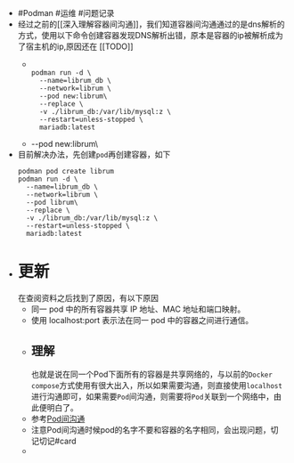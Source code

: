 - #Podman #运维 #问题记录
- 经过之前的[[深入理解容器间沟通]]，我们知道容器间沟通通过的是dns解析的方式，使用以下命令创建容器发现DNS解析出错，原本是容器的ip被解析成为了宿主机的ip,原因还在 [[TODO]]
	- ```shell
	  
	  podman run -d \
	    --name=librum_db \
	    --network=librum \
	    --pod new:librum\
	    --replace \
	    -v ./librum_db:/var/lib/mysql:z \
	    --restart=unless-stopped \
	    mariadb:latest
	  ```
	- --pod new:librum\
- 目前解决办法，先创建`pod`再创建容器，如下
  ```shell
  podman pod create librum
  podman run -d \
    --name=librum_db \
    --network=librum \
    --pod librum\
    --replace \
    -v ./librum_db:/var/lib/mysql:z \
    --restart=unless-stopped \
    mariadb:latest
  ```
- # 更新
  在查阅资料之后找到了原因，有以下原因
	- 同一 pod 中的所有容器共享 IP 地址、MAC 地址和端口映射。
	- 使用 localhost:port 表示法在同一 pod 中的容器之间进行通信。
	- ## 理解
	  也就是说在同一个Pod下面所有的容器是共享网络的，与以前的`Docker compose`方式使用有很大出入，所以如果需要沟通，则直接使用`localhost`进行沟通即可，如果需要`Pod`间沟通，则需要将`Pod`关联到一个网络中，由此便明白了。
	- 参考[Pod间沟通](https://access.redhat.com/documentation/zh-cn/red_hat_enterprise_linux/9/html/building_running_and_managing_containers/proc_communicating-between-two-containers-in-a-pod_assembly_communicating-among-containers)
	- 注意Pod间沟通时候pod的名字不要和容器的名字相同，会出现问题，切记切记#card
	-